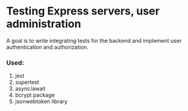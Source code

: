 # Testing Express servers, user administration 

A goal is to write integrating tests for the backend and implement user authentication and authorization.

### Used:
1. jest
2. supertest
3. async/await
4. bcrypt package
5. jsonwebtoken library